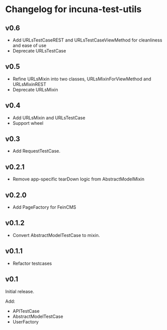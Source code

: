 Changelog for incuna-test-utils
============================

v0.6
------
* Add URLsTestCaseREST and URLsTestCaseViewMethod for cleanliness and ease of use
* Deprecate URLsTestCase

v0.5
------
* Refine URLsMixin into two classes, URLsMixinForViewMethod and URLsMixinREST
* Deprecate URLsMixin

v0.4
------
* Add URLsMixin and URLsTestCase
* Support wheel

v0.3
------
* Add RequestTestCase.


v0.2.1
------
* Remove app-specific tearDown logic from AbstractModelMixin


v0.2.0
------
* Add PageFactory for FeinCMS

v0.1.2
------
* Convert AbstractModelTestCase to mixin.


v0.1.1
------
* Refactor testcases

v0.1
------
Initial release.

Add:

* APITestCase
* AbstractModelTestCase
* UserFactory


